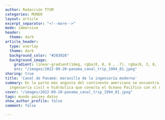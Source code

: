 ```yaml
---
author: Redacción TYSM
categories: MUNDO
layout: article
excerpt_separator: "<!--more-->"
mode: immersive
header:
  theme: dark
article_header:
  type: overlay
  theme: dark
  background_color: "#203028"
  background_image:
    gradient: linear-gradient(1deg, rgba(0, 0, 0 , .7), rgba(8, 3, 8, .9))
    src: "/images/2022-09-20-panama_canal_trip_1994_01.jpeg"
sharing: true
title: 'Canal de Panamá: maravilla de la ingeniería moderna'
summary: En la parte más angosta del continente americano se encuentra esta obra de
  ingeniería civil e hidráulica que conecta el Océano Pacífico con el Atlántico
cover: "/images/2022-09-20-panama_canal_trip_1994_01.jpeg"
tags: mundo paises datos
show_author_profile: false
comment: false

---
```

